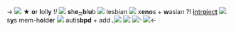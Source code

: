 -> ![](https://media.discordapp.net/attachments/1012559729106624563/1048939594625851403/image0.jpg)
★ **o**r **l**oll**y** !*!* ![](https://pixelbank.neocities.org/decome/swirlys/0c9fbf33.gif) **s**h**e**[~]()**b**l**u**b ![](https://pixelbank.neocities.org/decome/plants/1f93f218.gif)
lesbian ![](https://pixelbank.neocities.org/decome/dogs/6d11cc9b.gif) x**eno**s + **w**asian ?!
[**i**ntr**o**jec**t**](https://rentry.co/chartroject) ![](https://pixelbank.neocities.org/decome/sanrio/bdf07691.gif) s[**y**](https://rentry.co/shiftedspacespectrum)s mem-h**o**ld**e**r ![](https://barbara.crd.co/assets/images/gallery11/44af915d_original.gif?v=66afe876)
autis**bpd** + add ◟[![](https://64.media.tumblr.com/8729ba37e8a1812f160f78500373e575/e5bb16054faf0175-1e/s75x75_c1/8c38e53b937851243411d569764f7f32dd27e1c7.gifv)](https://rentry.co/chartistic) [![](https://64.media.tumblr.com/35dc835914c2aba6598f7b4cbbcac0f3/e5bb16054faf0175-c9/s75x75_c1/d73d46fdd8f4052f08ad55030ea2a67d455cc477.gifv)](https://rentry.co/madotte) [![](https://64.media.tumblr.com/77ae5fe7afbd38fe9b06b8b06649dcfe/e5bb16054faf0175-ad/s75x75_c1/2d5c80c58030211b8b0537b60ff7c5706f4e8825.gifv)](https://rentry.co/charlobpd)◝
![](https://pixelbank.neocities.org/dividers/image255.gif)<-